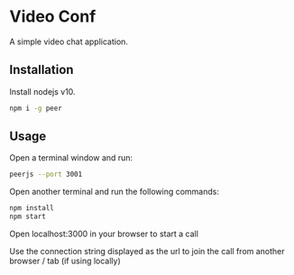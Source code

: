 # Video Conf
A simple video chat application.

## Installation

Install nodejs v10.

```bash
npm i -g peer
```


## Usage
Open a terminal window and run:
```bash
peerjs --port 3001
```

Open another terminal and run the following commands:
```bash
npm install
npm start
```

Open localhost:3000 in your browser to start a call

Use the connection string displayed as the url to join the call from another browser / tab (if using locally)
